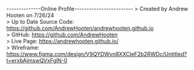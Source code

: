 --------------Online Profile------------------------
     > Created by Andrew Hooten on 7/26/24  
     > Up to Date Source Code: https://github.com/AndrewHooten/andrewhooten.github.io  
     > GitHub: https://github.com/AndrewHooten  
     > Live Page: https://andrewhooten.github.io/  
     > Wireframe: https://www.figma.com/design/V9QYDWvn8XXCleF2b2RWDc/Untitled?t=erxbAjmswQVxFglN-0  